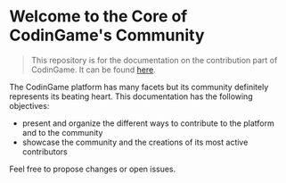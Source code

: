 # Welcome to the Core of CodinGame's Community

> This repository is for the documentation on the contribution part of CodinGame. It can be found [here](https://www.codingame.com/playgrounds/40701/contribute---help).

The CodinGame platform has many facets but its community definitely represents its beating heart. This documentation has the following objectives:

- present and organize the different ways to contribute to the platform and to the community
- showcase the community and the creations of its most active contributors

Feel free to propose changes or open issues.
